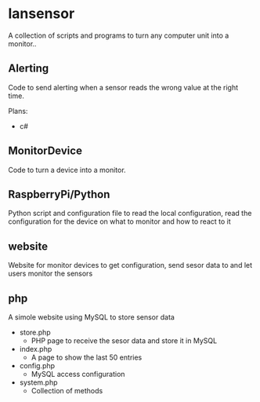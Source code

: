 # lansensor

A collection of scripts and programs to turn any computer unit into a monitor..


Alerting
---

Code to send alerting when a sensor reads the wrong value at the right time.

Plans:

- c#


MonitorDevice
---

Code to turn a device into a monitor.

RaspberryPi/Python
--

Python script and configuration file to read the local configuration, read the 
configuration for the device on what to monitor and how to react to it


website
---

Website for monitor devices to get configuration, send sesor data to and let users monitor the sensors


php
--

A simole website using MySQL to store sensor data

* store.php
  * PHP page to receive the sesor data and store it in MySQL
* index.php
  * A page to show the last 50 entries 
* config.php
  * MySQL access configuration
* system.php
  * Collection of methods